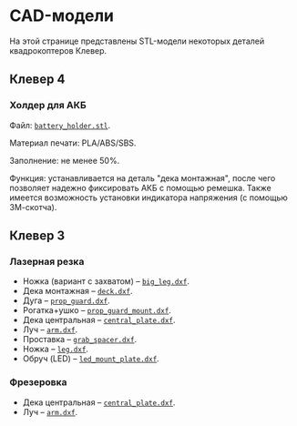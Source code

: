 # CAD-модели

На этой странице представлены STL-модели некоторых деталей квадрокоптеров Клевер.

## Клевер 4

### Холдер для АКБ

Файл: [`battery_holder.stl`](https://github.com/CopterExpress/clever/raw/master/docs/assets/battery_holder.stl).

Материал печати: PLA/ABS/SBS.

Заполнение: не менее 50%.

Функция: устанавливается на деталь "дека монтажная", после чего позволяет надежно фиксировать АКБ с помощью ремешка. Также имеется возможность установки индикатора напряжения (с помощью 3М-скотча).

## Клевер 3

### Лазерная резка

* Ножка (вариант с захватом) – [`big_leg.dxf`](https://github.com/CopterExpress/clever/raw/master/docs/assets/dxf/laser/big_leg.dxf).
* Дека монтажная – [`deck.dxf`](https://github.com/CopterExpress/clever/raw/master/docs/assets/dxf/laser/deck.dxf).
* Дуга – [`prop_guard.dxf`](https://github.com/CopterExpress/clever/raw/master/docs/assets/dxf/laser/prop_guard.dxf).
* Рогатка+ушко – [`prop_guard_mount.dxf`](https://github.com/CopterExpress/clever/raw/master/docs/assets/dxf/laser/prop_guard_mount.dxf).
* Дека центральная – [`central_plate.dxf`](https://github.com/CopterExpress/clever/raw/master/docs/assets/dxf/laser/central_plate.dxf).
* Луч – [`arm.dxf`](https://github.com/CopterExpress/clever/raw/master/docs/assets/dxf/laser/arm.dxf).
* Проставка – [`grab_spacer.dxf`](https://github.com/CopterExpress/clever/raw/master/docs/assets/dxf/laser/grab_spacer.dxf).
* Ножка – [`leg.dxf`](https://github.com/CopterExpress/clever/raw/master/docs/assets/dxf/laser/leg.dxf).
* Обруч (LED) – [`led_mount_plate.dxf`](https://github.com/CopterExpress/clever/raw/master/docs/assets/dxf/laser/led_mount_plate.dxf).

### Фрезеровка

* Дека центральная – [`central_plate.dxf`](https://github.com/CopterExpress/clever/raw/master/docs/assets/dxf/milling/central_plate.dxf).
* Луч – [`arm.dxf`](https://github.com/CopterExpress/clever/raw/master/docs/assets/dxf/milling/arm.dxf).
